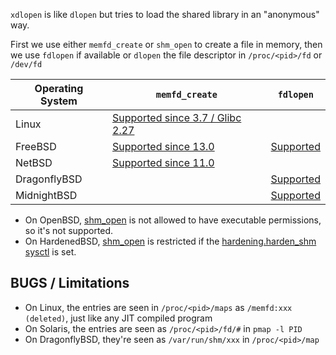 
`xdlopen` is like `dlopen` but tries to load the shared library in an "anonymous" way.

First we use either `memfd_create` or `shm_open` to create a file in memory,
then we use `fdlopen` if available or `dlopen` the file descriptor in `/proc/<pid>/fd` or `/dev/fd`

| Operating System | `memfd_create` | `fdlopen` |
|---|---|---|
| Linux | [Supported since 3.7 / Glibc 2.27](https://man7.org/linux/man-pages/man2/memfd_create.2.html) | |
| FreeBSD | [Supported since 13.0](https://man.freebsd.org/cgi/man.cgi?memfd_create(3)) | [Supported](https://man.freebsd.org/cgi/man.cgi?fdlopen(3)) |
| NetBSD | [Supported since 11.0](https://man.netbsd.org/memfd_create.2) | |
| DragonflyBSD | | [Supported](https://leaf.dragonflybsd.org/cgi/web-man?command=fdlopen&section=ANY) |
| MidnightBSD | | [Supported](http://man.midnightbsd.org/cgi-bin/man.cgi/fdlopen) |

- On OpenBSD, [shm_open](https://man.openbsd.org/shm_open.3) is not allowed to have executable permissions, so it's not supported.
- On HardenedBSD, [shm_open](https://man.freebsd.org/cgi/man.cgi?shm_open) is restricted if the [hardening.harden_shm sysctl](https://git.hardenedbsd.org/hardenedbsd/HardenedBSD/-/wikis/home#shared-memory-shm-hardening) is set.

## BUGS / Limitations

- On Linux, the entries are seen in `/proc/<pid>/maps` as `/memfd:xxx (deleted)`, just like any JIT compiled program
- On Solaris, the entries are seen as `/proc/<pid>/fd/#` in `pmap -l PID`
- On DragonflyBSD, they're seen as `/var/run/shm/xxx` in `/proc/<pid>/map`
